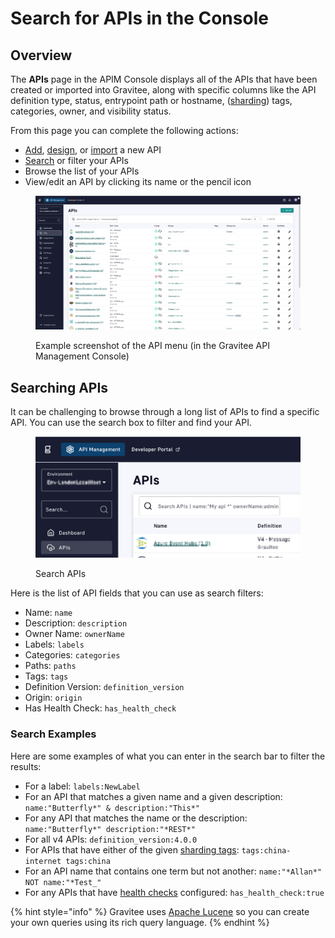 # Search for APIs in the Console

## Overview

The **APIs** page in the APIM Console displays all of the APIs that have been created or imported into Gravitee, along with specific columns like the API definition type, status, entrypoint path or hostname, ([sharding](../gravitee-gateway/sharding-tags.md)) tags, categories, owner, and visibility status.

From this page you can complete the following actions:

* [Add](v4-api-creation-wizard.md), [design](https://documentation.gravitee.io/api-designer), or [import](import-apis.md) a new API
* [Search](search-for-apis-in-the-console.md#searching-apis) or filter your APIs
* Browse the list of your APIs
* View/edit an API by clicking its name or the pencil icon

<figure><img src="../.gitbook/assets/image (224).png" alt=""><figcaption><p>Example screenshot of the API menu (in the Gravitee API Management Console)</p></figcaption></figure>

## Searching APIs

It can be challenging to browse through a long list of APIs to find a specific API.  You can use the search box to filter and find your API.

<figure><img src="../.gitbook/assets/image (225).png" alt=""><figcaption><p>Search APIs</p></figcaption></figure>

Here is the list of API fields that you can use as search filters:

* Name: `name`
* Description: `description`
* Owner Name: `ownerName`
* Labels: `labels`
* Categories: `categories`
* Paths: `paths`
* Tags: `tags`
* Definition Version: `definition_version`
* Origin: `origin`
* Has Health Check: `has_health_check`

### Search Examples

Here are some examples of what you can enter in the search bar to filter the results:

* For a label: `labels:NewLabel`
* For an API that matches a given name and a given description: `name:"Butterfly*" & description:"This*"`
* For any API that matches the name or the description: `name:"Butterfly*" description:"*REST*"`
* For all v4 APIs: `definition_version:4.0.0`
* For APIs that have either of the given [sharding tags](../gravitee-gateway/sharding-tags.md): `tags:china-internet tags:china`
* For an API name that contains one term but not another: `name:"*Allan*" NOT name:"*Test_"`
* For any APIs that have [health checks](../configure-v4-apis/health-checks.md) configured:  `has_health_check:true`

{% hint style="info" %}
Gravitee uses [Apache Lucene](https://lucene.apache.org/core/2_9_4/queryparsersyntax.html) so you can create your own queries using its rich query language.
{% endhint %}
